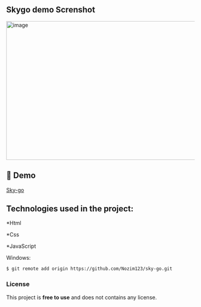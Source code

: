 <h2 again='center'>Skygo demo Screnshot</h2>

<img width="610" height="371" alt="image" src="https://github.com/user-attachments/assets/220a1d0f-bc11-4c0d-b0e8-99e3f43290c0" />

<h2>🚀 Demo</h2>

[Sky-go](https://sky-go-two.vercel.app/)

<h2>Technologies used in the project:</h2>

*Html

*Css

*JavaScript


Windows:

```bash
$ git remote add origin https://github.com/Nozim123/sky-go.git
```

### License

This project is **free to use** and does not contains any license.





